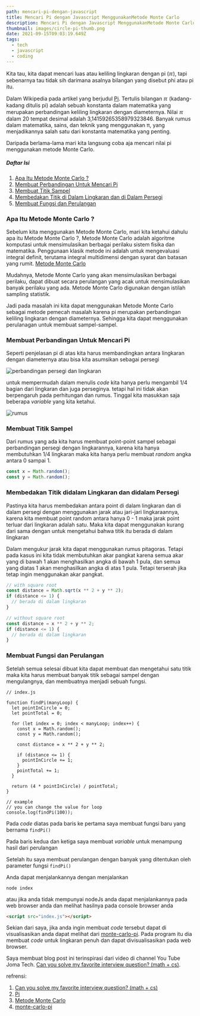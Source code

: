 ```yaml
---
path: mencari-pi-dengan-javascript
title: Mencari Pi dengan Javascript MenggunakanMetode Monte Carlo
description: Mencari Pi dengan Javascript MenggunakanMetode Monte Carlo
thumbnail: images/circle-pi-thumb.png
date: 2021-09-15T09:03:19.649Z
tags:
  - tech
  - javascript
  - coding
---
```


Kita tau, kita dapat mencari luas atau keliling lingkaran dengan pi (<span>&#8508;</span>), tapi sebenarnya tau tidak sih darimana asalnya bilangan yang disebut phi atau pi itu.

Dalam Wikipedia pada artikel yang berjudul [Pi](https://id.wikipedia.org/wiki/Pi). Tertulis bilangan <span>&#8508;</span> (kadang-kadang ditulis pi) adalah sebuah konstanta dalam matematika yang merupakan perbandingan keliling lingkaran dengan diameternya. Nilai <span>&#8508;</span> dalam 20 tempat desimal adalah 3,14159265358979323846. Banyak rumus dalam matematika, sains, dan teknik yang menggunakan π, yang menjadikannya salah satu dari konstanta matematika yang penting.

Daripada berlama-lama mari kita langsung coba aja mencari nilai pi menggunakan metode Monte Carlo.

##### Daftar Isi

1. [Apa Itu Metode Monte Carlo ?](#monte-carlo-method "Metode Monte Carlo")
2. [Membuat Perbandingan Untuk Mencari Pi](#simple-comparison "Perbandingan Mudah")
3. [Membuat Titik Sampel](#sample-point "Titik Sample")
4. [Membedakan Titik di Dalam Lingkaran dan di Dalam Persegi](#differentiate-inner-outter "Membedakan dalam luar")
5. [Membuat Fungsi dan Perulangan](#creating-function-and-loop "Membuat Fungsi dan Perulangan")

<h3 id="monte-carlo-method">Apa Itu Metode Monte Carlo ?</h3>

Sebelum kita menggunakan Metode Monte Carlo, mari kita ketahui dahulu apa itu Metode Monte Carlo ?, Metode Monte Carlo adalah algoritme komputasi untuk mensimulasikan berbagai perilaku sistem fisika dan matematika. Penggunaan klasik metode ini adalah untuk mengevaluasi integral definit, terutama integral multidimensi dengan syarat dan batasan yang rumit. [Metode Monte Carlo](https://id.wikipedia.org/wiki/Metode_Monte_Carlo)

Mudahnya, Metode Monte Carlo yang akan mensimulasikan berbagai perilaku, dapat dibuat secara perulangan yang acak untuk mensimulasikan banyak perilaku yang ada. Metode Monte Carlo digunakan dengan istilah sampling statistik.

Jadi pada masalah ini kita dapat menggunakan Metode Monte Carlo sebagai metode pemecah masalah karena pi merupakan perbandingan keliling lingkaran dengan diameternya. Sehingga kita dapat menggunakan perulanagan untuk membuat sampel-sampel.

<h3 id="simple-comparison">Membuat Perbandingan Untuk Mencari Pi</h3>

Seperti penjelasan pi di atas kita harus membandingkan antara lingkaran dengan diameternya atau bisa kita asumsikan sebagai persegi

![perbandingan persegi dan lingkaran](/assets/circle-pi.png "perbandingan persegi dan lingkaran")

untuk mempermudah dalam menulis _code_ kita hanya perlu mengambil 1/4 bagian dari lingkaran dan juga perseginya. tetapi hal ini tidak akan berpengaruh pada perhitungan dan rumus. Tinggal kita masukkan saja beberapa _variable_ yang kita ketahui.

![rumus](/assets/circle-pi-formula.png "rumus")

<h3 id="sample-point">Membuat Titik Sampel</h3>

Dari rumus yang ada kita harus membuat point-point sampel sebagai perbandingan persegi dengan lingkarannya, karena kita hanya membutuhkan 1/4 lingkaran maka kita hanya perlu membuat _random_ angka antara 0 sampai 1.

```js
const x = Math.random();
const y = Math.random();
```

<h3 id="differentiate-inner-outter">Membedakan Titik didalam Lingkaran dan didalam Persegi</h3>

Pastinya kita harus membedakan antara point di dalam lingkaran dan di dalam persegi dengan menggunakan jarak atau jari-jari lingkaraannya, karena kita membuat point random antara hanya 0 - 1 maka jarak point terluar dari lingkaran adalah satu. Maka kita dapat menggunakan kurang dari sama dengan untuk mengetahui bahwa titik itu berada di dalam lingkaran

Dalam mengukur jarak kita dapat menggunakan rumus pitagoras. Tetapi pada kasus ini kita tidak membutuhkan akar pangkat karena semua akar yang di bawah 1 akan menghasilkan angka di bawah 1 pula, dan semua yang diatas 1 akan menghasilkan angka di atas 1 pula. Tetapi terserah jika tetap ingin menggunakan akar pangkat.

```js
// with square root
const distance = Math.sqrt(x ** 2 + y ** 2);
if (distance <= 1) {
  // berada di dalam lingkaran
}
```

```js
// without square root
const distance = x ** 2 + y ** 2;
if (distance <= 1) {
  // berada di dalam lingkaran
}
```

<h3 id="creating-function-and-loop">Membuat Fungsi dan Perulangan</h3>

Setelah semua selesai dibuat kita dapat membuat dan mengetahui satu titik maka kita harus membuat banyak titik sebagai sampel dengan mengulangnya, dan membuatnya menjadi sebuah fungsi.

```js{numberLines:true}
// index.js

function findPi(manyLoop) {
  let pointInCircle = 0;
  let pointTotal = 0;

  for (let index = 0; index < manyLoop; index++) {
    const x = Math.random();
    const y = Math.random();

    const distance = x ** 2 + y ** 2;

    if (distance <= 1) {
      pointInCircle += 1;
    }
    pointTotal += 1;
  }

  return (4 * pointInCircle) / pointTotal;
}

// example
// you can change the value for loop
console.log(findPi(100));
```

Pada _code_ diatas pada baris ke pertama saya membuat fungsi baru yang bernama `findPi()`

Pada baris kedua dan ketiga saya membuat _variable_ untuk menampung hasil dari perulangan

Setelah itu saya membuat perulangan dengan banyak yang ditentukan oleh parameter fungsi `findPi()`

Anda dapat menjalankannya dengan menjalankan

```shell
node index
```

atau jika anda tidak mempunyai nodeJs anda dapat menjalankannya pada web browser anda dan melihat hasilnya pada console browser anda

```html
<script src="index.js"></script>
```

Sekian dari saya, jika anda ingin membuat _code_ tersebut dapat di visualisasikan anda dapat melihat dari [monte-carlo-pi](https://github.com/Dan-Q/monte-carlo-pi). Pada program itu dia membuat _code_ untuk lingkaran penuh dan dapat divisualisasikan pada web browser.

Saya membuat blog post ini terinspirasi dari video di channel You Tube Joma Tech. [Can you solve my favorite interview question? (math + cs)](https://youtu.be/pvimAM_SLic).

refrensi:

1. [Can you solve my favorite interview question? (math + cs)](https://youtu.be/pvimAM_SLic)
2. [Pi](https://id.wikipedia.org/wiki/Pi)
3. [Metode Monte Carlo](https://id.wikipedia.org/wiki/Metode_Monte_Carlo)
4. [monte-carlo-pi](https://github.com/Dan-Q/monte-carlo-pi)
